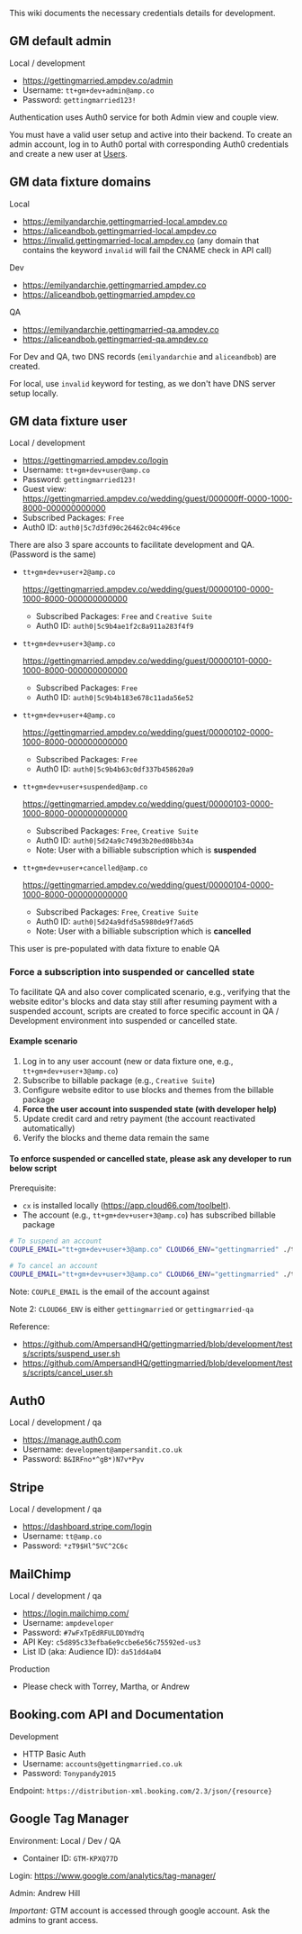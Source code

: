 This wiki documents the necessary credentials details for development.

## GM default admin

Local / development
- https://gettingmarried.ampdev.co/admin
- Username: `tt+gm+dev+admin@amp.co`
- Password: `gettingmarried123!`

Authentication uses Auth0 service for both Admin view and couple view.
 
You must have a valid user setup and active into their backend. To create an admin account, log in to Auth0 portal  with corresponding Auth0 credentials and create a new user at [Users](https://manage.auth0.com/#/users). 

## GM data fixture domains

Local
- https://emilyandarchie.gettingmarried-local.ampdev.co
- https://aliceandbob.gettingmarried-local.ampdev.co
- https://invalid.gettingmarried-local.ampdev.co (any domain that contains the keyword `invalid` will fail the CNAME check in API call)

Dev
- https://emilyandarchie.gettingmarried.ampdev.co
- https://aliceandbob.gettingmarried.ampdev.co

QA
- https://emilyandarchie.gettingmarried-qa.ampdev.co
- https://aliceandbob.gettingmarried-qa.ampdev.co

For Dev and QA, two DNS records (`emilyandarchie` and `aliceandbob`)
are created.

For local, use `invalid` keyword for testing, as we don't have DNS
server setup locally.

## GM data fixture user

Local / development
- https://gettingmarried.ampdev.co/login
- Username: `tt+gm+dev+user@amp.co`
- Password: `gettingmarried123!`
- Guest view: https://gettingmarried.ampdev.co/wedding/guest/000000ff-0000-1000-8000-000000000000
- Subscribed Packages: `Free`
- Auth0 ID: `auth0|5c7d3fd90c26462c04c496ce`

There are also 3 spare accounts to facilitate development and QA. (Password is the same)

- `tt+gm+dev+user+2@amp.co`

    https://gettingmarried.ampdev.co/wedding/guest/00000100-0000-1000-8000-000000000000

    - Subscribed Packages: `Free` and `Creative Suite`
    - Auth0 ID: `auth0|5c9b4ae1f2c8a911a283f4f9`

- `tt+gm+dev+user+3@amp.co`

    https://gettingmarried.ampdev.co/wedding/guest/00000101-0000-1000-8000-000000000000

    - Subscribed Packages: `Free`
    - Auth0 ID: `auth0|5c9b4b183e678c11ada56e52`

- `tt+gm+dev+user+4@amp.co`

    https://gettingmarried.ampdev.co/wedding/guest/00000102-0000-1000-8000-000000000000

    - Subscribed Packages: `Free`
    - Auth0 ID: `auth0|5c9b4b63c0df337b458620a9`

- `tt+gm+dev+user+suspended@amp.co`

    https://gettingmarried.ampdev.co/wedding/guest/00000103-0000-1000-8000-000000000000

    - Subscribed Packages: `Free`, `Creative Suite`
    - Auth0 ID: `auth0|5d24a9c749d3b20ed08bb34a`
    - Note: User with a billiable subscription which is **suspended**

- `tt+gm+dev+user+cancelled@amp.co`

    https://gettingmarried.ampdev.co/wedding/guest/00000104-0000-1000-8000-000000000000

    - Subscribed Packages: `Free`, `Creative Suite`
    - Auth0 ID: `auth0|5d24a9dfd5a5980de9f7a6d5`
    - Note: User with a billiable subscription which is **cancelled**

This user is pre-populated with data fixture to enable QA

### Force a subscription into suspended or cancelled state

To facilitate QA and also cover complicated scenario, e.g., verifying that the website editor's blocks and data stay still after resuming payment with a suspended account, scripts are created to force specific account in QA / Development environment into suspended or cancelled state.

#### Example scenario

1. Log in to any user account (new or data fixture one, e.g., `tt+gm+dev+user+3@amp.co`)
1. Subscribe to billable package (e.g., `Creative Suite`)
1. Configure website editor to use blocks and themes from the billable package
1. **Force the user account into suspended state (with developer help)**
1. Update credit card and retry payment (the account reactivated automatically)
1. Verify the blocks and theme data remain the same

#### To enforce suspended or cancelled state, please ask any developer to run below script

Prerequisite:

- `cx` is installed locally (https://app.cloud66.com/toolbelt).
- The account (e.g., `tt+gm+dev+user+3@amp.co`) has subscribed billable package

```bash
# To suspend an account
COUPLE_EMAIL="tt+gm+dev+user+3@amp.co" CLOUD66_ENV="gettingmarried" ./tests/scripts/suspend_user.sh

# To cancel an account
COUPLE_EMAIL="tt+gm+dev+user+3@amp.co" CLOUD66_ENV="gettingmarried" ./tests/scripts/cancel_user.sh
```

Note: `COUPLE_EMAIL` is the email of the account against

Note 2: `CLOUD66_ENV` is either `gettingmarried` or `gettingmarried-qa`

Reference:

- https://github.com/AmpersandHQ/gettingmarried/blob/development/tests/scripts/suspend_user.sh
- https://github.com/AmpersandHQ/gettingmarried/blob/development/tests/scripts/cancel_user.sh

## Auth0

Local / development / qa
- https://manage.auth0.com
- Username: `development@ampersandit.co.uk`
- Password: `B&IRFno*^gB*)N7v*Pyv`

## Stripe

Local / development / qa
- https://dashboard.stripe.com/login
- Username: `tt@amp.co`
- Password: `*zT9$Hl^5VC^2C6c`

## MailChimp

Local / development / qa
- https://login.mailchimp.com/
- Username: `ampdeveloper`
- Password: `#7wFxTpEdRFULDDYmdYq`
- API Key: `c5d895c33efba6e9ccbe6e56c75592ed-us3`
- List ID (aka: Audience ID): `da51dd4a04`

Production
- Please check with Torrey, Martha, or Andrew

## Booking.com API and Documentation

Development
- HTTP Basic Auth
- Username: `accounts@gettingmarried.co.uk`
- Password: `Tonypandy2015`

Endpoint: `https://distribution-xml.booking.com/2.3/json/{resource}`

## Google Tag Manager

Environment: Local / Dev / QA

- Container ID: `GTM-KPXQ77D`

Login: https://www.google.com/analytics/tag-manager/

Admin: Andrew Hill

*Important:* GTM account is accessed through google account. Ask the admins to grant access.